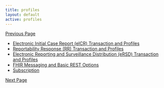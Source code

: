```yaml
---
title: profiles
layout: default
active: profiles
---
```


[Previous Page](toc.html)

* <a href="Electronic_Initial_Case_Report_(eICR)_Transaction_and_Profiles.html">Electronic Initial Case Report (eICR) Transaction and Profiles</a>
* <a href="Reportability_Response_(RR)_Transaction_and_Profiles.html">Reportability Response (RR) Transaction and Profiles</a>
* <a href="Electronic_Reporting_and_Surveillance_Distribution_(eRSD)_Transaction_and_Profiles.html">Electronic Reporting and Surveillance Distribution (eRSD) Transaction and Profiles</a>
* <a href="FHIR_Messaging_and_Basic_REST_Options.html">FHIR Messaging and Basic REST Options</a>
* <a href="Subscription.html">Subscription</a>

[Next Page](Electronic_Initial_Case_Report_(eICR)_Transaction_and_Profiles.html)